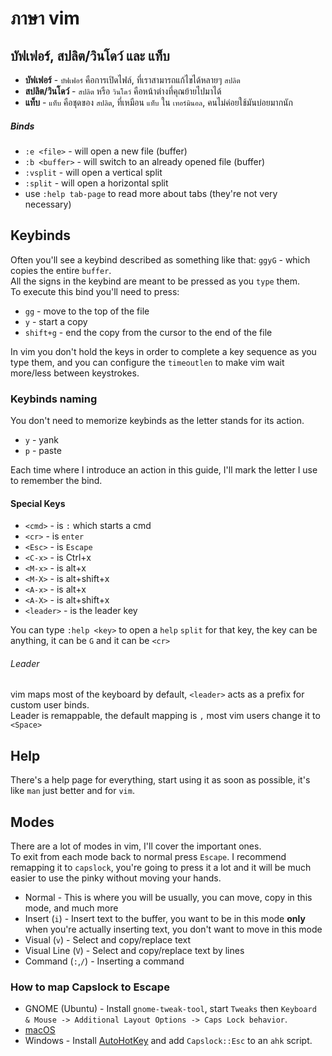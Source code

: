 # ภาษา vim

## บัฟเฟอร์, สปลิต/วินโดว์ และ แท็บ

- **บัฟเฟอร์** - `บัฟเฟอร์` คือการเปิดไฟล์, ที่เราสามารถแก้ไขได้หลายๆ `สปลิต`
- **สปลิต/วินโดว์** - `สปลิต` หรือ `วินโดว์` คือหน้าต่างที่คุณย้ายไปมาได้
- **แท็บ** - `แท็บ` คือชุดของ `สปลิต`, ที่เหมือน `แท็บ` ใน `เทอร์มินอล`, คนไม่ค่อยใช้มันบ่อยมากนัก

##### Binds

- `:e <file>` - will open a new file (buffer)
- `:b <buffer>` - will switch to an already opened file (buffer)
- `:vsplit` - will open a vertical split
- `:split` - will open a horizontal split
- use `:help tab-page` to read more about tabs (they're not very necessary)

## Keybinds

Often you'll see a keybind described as something like that: `ggyG` - which copies the entire `buffer`. \
All the signs in the keybind are meant to be pressed as you `type` them. \
To execute this bind you'll need to press:

- `gg` - move to the top of the file
- `y` - start a copy
- `shift+g` - end the copy from the cursor to the end of the file

In vim you don't hold the keys in order to complete a key sequence as you type them, and you can configure the `timeoutlen` to make vim wait more/less between keystrokes.

### Keybinds naming

You don't need to memorize keybinds as the letter stands for its action.

- `y` - yank
- `p` - paste

Each time where I introduce an action in this guide, I'll mark the letter I use to remember the bind.

#### Special Keys

- `<cmd>` - is `:` which starts a cmd
- `<cr>` - is `enter`
- `<Esc>` - is `Escape`
- `<C-x>` - is Ctrl+x
- `<M-x>` - is alt+x
- `<M-X>` - is alt+shift+x
- `<A-x>` - is alt+x
- `<A-X>` - is alt+shift+x
- `<leader>` - is the leader key

You can type `:help <key>` to open a `help` `split` for that key, the key can be anything, it can be `G` and it can be `<cr>`

###### Leader

vim maps most of the keyboard by default, `<leader>` acts as a prefix for custom user binds. \
Leader is remappable, the default mapping is `,` most vim users change it to `<Space>`

## Help

There's a help page for everything, start using it as soon as possible, it's like `man` just better and for `vim`.

## Modes

There are a lot of modes in vim, I'll cover the important ones. \
To exit from each mode back to normal press `Escape`. I recommend remapping it to `capslock`, you're going to press it a lot and it will be much easier to use the pinky without moving your hands.

- Normal - This is where you will be usually, you can move, copy in this mode, and much more
- Insert (`i`) - Insert text to the buffer, you want to be in this mode **only** when you're actually inserting text, you don't want to move in this mode
- Visual (`v`) - Select and copy/replace text
- Visual Line (`V`) - Select and copy/replace text by lines
- Command (`:`,`/`) - Inserting a command

### How to map Capslock to Escape

- GNOME (Ubuntu) - Install `gnome-tweak-tool`, start `Tweaks` then `Keyboard & Mouse -> Additional Layout Options -> Caps Lock behavior`.
- [macOS](https://vim.fandom.com/wiki/Map_caps_lock_to_escape_in_macOS)
- Windows - Install [AutoHotKey](https://www.autohotkey.com/) and add `Capslock::Esc` to an `ahk` script.
